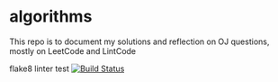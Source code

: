 # algorithms
This repo is to document my solutions and reflection on OJ questions, mostly on LeetCode and LintCode

flake8 linter test
[![Build Status](https://travis-ci.org/bolunzhang/algorithms.svg?branch=master)](https://travis-ci.org/bolunzhang/algorithms)
